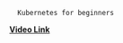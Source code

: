 ```
  Kubernetes for beginners
```

[**Video Link**](https://www.youtube.com/watch?v=MXr6SltdAxk&ab_channel=ManoSriram)
